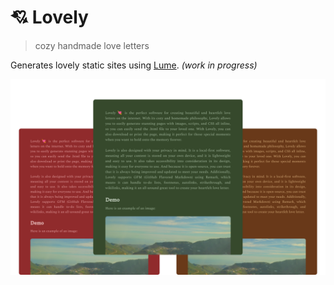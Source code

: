 # 💘 Lovely

> cozy handmade love letters

Generates lovely static sites using [Lume](https://lume.land/). _(work in
progress)_

![](.github/lovelyBackground.png)
